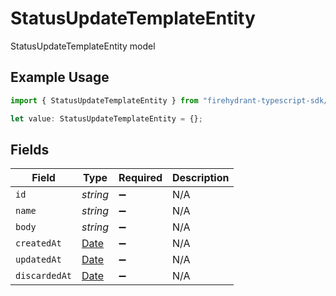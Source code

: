 # StatusUpdateTemplateEntity

StatusUpdateTemplateEntity model

## Example Usage

```typescript
import { StatusUpdateTemplateEntity } from "firehydrant-typescript-sdk/models/components";

let value: StatusUpdateTemplateEntity = {};
```

## Fields

| Field                                                                                         | Type                                                                                          | Required                                                                                      | Description                                                                                   |
| --------------------------------------------------------------------------------------------- | --------------------------------------------------------------------------------------------- | --------------------------------------------------------------------------------------------- | --------------------------------------------------------------------------------------------- |
| `id`                                                                                          | *string*                                                                                      | :heavy_minus_sign:                                                                            | N/A                                                                                           |
| `name`                                                                                        | *string*                                                                                      | :heavy_minus_sign:                                                                            | N/A                                                                                           |
| `body`                                                                                        | *string*                                                                                      | :heavy_minus_sign:                                                                            | N/A                                                                                           |
| `createdAt`                                                                                   | [Date](https://developer.mozilla.org/en-US/docs/Web/JavaScript/Reference/Global_Objects/Date) | :heavy_minus_sign:                                                                            | N/A                                                                                           |
| `updatedAt`                                                                                   | [Date](https://developer.mozilla.org/en-US/docs/Web/JavaScript/Reference/Global_Objects/Date) | :heavy_minus_sign:                                                                            | N/A                                                                                           |
| `discardedAt`                                                                                 | [Date](https://developer.mozilla.org/en-US/docs/Web/JavaScript/Reference/Global_Objects/Date) | :heavy_minus_sign:                                                                            | N/A                                                                                           |
